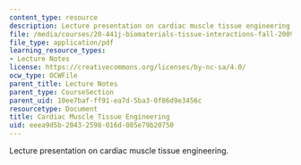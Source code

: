```yaml
---
content_type: resource
description: Lecture presentation on cardiac muscle tissue engineering.
file: /media/courses/20-441j-biomaterials-tissue-interactions-fall-2009/eeea9d5b20432598016d085e79b20750_MIT20_441JF09_lec24_ms.pdf
file_type: application/pdf
learning_resource_types:
- Lecture Notes
license: https://creativecommons.org/licenses/by-nc-sa/4.0/
ocw_type: OCWFile
parent_title: Lecture Notes
parent_type: CourseSection
parent_uid: 10ee7baf-ff91-ea7d-5ba3-0f86d9e3456c
resourcetype: Document
title: Cardiac Muscle Tissue Engineering
uid: eeea9d5b-2043-2598-016d-085e79b20750
---
```

Lecture presentation on cardiac muscle tissue engineering.